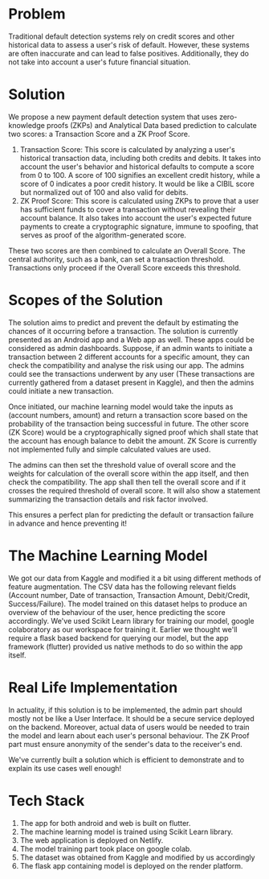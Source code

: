 # Problem
Traditional default detection systems rely on credit scores and other historical data to assess a user's risk of default. However, these systems are often inaccurate and can lead to false positives. Additionally, they do not take into account a user's future financial situation.

# Solution
We propose a new payment default detection system that uses zero-knowledge proofs (ZKPs) and Analytical Data based prediction to calculate two scores: a Transaction Score and a ZK Proof Score.

1. Transaction Score: This score is calculated by analyzing a user's historical transaction data, including both credits and debits. It takes into account the user's behavior and historical defaults to compute a score from 0 to 100. A score of 100 signifies an excellent credit history, while a score of 0 indicates a poor credit history. It would be like a CIBIL score but normalized out of 100 and also valid for debits.
2. ZK Proof Score: This score is calculated using ZKPs to prove that a user has sufficient funds to cover a transaction without revealing their account balance. It also takes into account the user's expected future payments to create a cryptographic signature, immune to spoofing, that serves as proof of the algorithm-generated score.

These two scores are then combined to calculate an Overall Score. The central authority, such as a bank, can set a transaction threshold. Transactions only proceed if the Overall Score exceeds this threshold.

# Scopes of the Solution
The solution aims to predict and prevent the default by estimating the chances of it occurring before a transaction. The solution is currently presented as an Android app and a Web app as well. These apps could be considered as admin dashboards. Suppose, if an admin wants to initiate a transaction between 2 different accounts for a specific amount, they can check the compatibility and analyse the risk using our app. The admins could see the transactions underwent by any user (These transactions are currently gathered from a dataset present in Kaggle), and then the admins could initiate a new transaction.

Once initiated, our machine learning model would take the inputs as (account numbers, amount) and return a transaction score based on the probability of the transaction being successful in future. The other score (ZK Score) would be a cryptographically signed proof which shall state that the account has enough balance to debit the amount. ZK Score is currently not implemented fully and simple calculated values are used. 

The admins can then set the threshold value of overall score and the weights for calculation of the overall score within the app itself, and then check the compatibility. The app shall then tell the overall score and if it crosses the required threshold of overall score. It will also show a statement summarizing the transaction details and risk factor involved.

This ensures a perfect plan for predicting the default or transaction failure in advance and hence preventing it!

# The Machine Learning Model
We got our data from Kaggle and modified it a bit using different methods of feature augmentation. The CSV data has the following relevant fields (Account number, Date of transaction, Transaction Amount, Debit/Credit, Success/Failure). The model trained on this dataset helps to produce an overview of the behaviour of the user, hence predicting the score accordingly. We've used Scikit Learn library for training our model, google colaboratory as our workspace for training it. Earlier we thought we'll require a flask based backend for querying our model, but the app framework (flutter) provided us native methods to do so within the app itself. 

# Real Life Implementation
In actuality, if this solution is to be implemented, the admin part should mostly not be like a User Interface. It should be a secure service deployed on the backend. Moreover, actual data of users would be needed to train the model and learn about each user's personal behaviour. The ZK Proof part must ensure anonymity of the sender's data to the receiver's end.

We've currently built a solution which is efficient to demonstrate and to explain its use cases well enough!

# Tech Stack
1. The app for both android and web is built on flutter.
2. The machine learning model is trained using Scikit Learn library.
3. The web application is deployed on Netlify.
4. The model training part took place on google colab.
5. The dataset was obtained from Kaggle and modified by us accordingly
6. The flask app containing model is deployed on the render platform. 